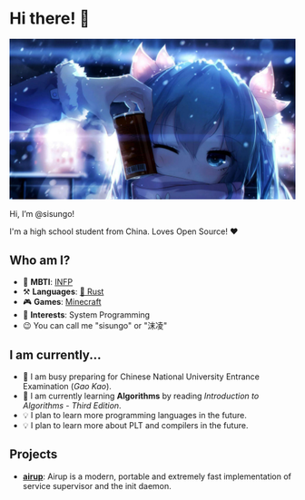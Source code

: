 # Hi there! 👋

![banner](res/banner.jpg)

Hi, I’m @sisungo!

I'm a high school student from China. Loves Open Source! ❤️

## Who am I?
 - 💙 **MBTI**: [INFP](https://www.16personalities.com/infp-personality)
 - ⚒️ **Languages**: [🦀 Rust](https://rust-lang.org)
 - 🎮 **Games**: [Minecraft](https://minecraft.net)
 - 🌟 **Interests**: System Programming
 - 😉 You can call me "sisungo" or "沫凌"

## I am currently...
 - 🎯 I am busy preparing for Chinese National University Entrance Examination \(*Gao Kao*\). 
 - 🔬 I am currently learning **Algorithms** by reading *Introduction to Algorithms - Third Edition*.
 - 💡 I plan to learn more programming languages in the future.
 - 💡 I plan to learn more about PLT and compilers in the future.

## Projects
 - [**airup**](https://github.com/sisungo/airup): Airup is a modern, portable and extremely fast implementation of service 
 supervisor and the init daemon.

